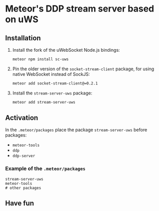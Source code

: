 # Meteor's DDP stream server based on uWS

## Installation

1. Install the fork of the uWebSocket Node.js bindings:

    ```bash
    meteor npm install sc-uws
    ```
    
2. Pin the older version of the `socket-stream-client` package,
for using native WebSocket instead of SockJS:

    ```bash
    meteor add socket-stream-client@=0.2.1
    ```

3. Install the `stream-server-uws` package:

    ```bash
    meteor add stream-server-uws
    ```

## Activation

In the `.meteor/packages` place the package `stream-server-uws` before packages:

* `meteor-tools`
* `ddp`
* `ddp-server`

### Example of the `.meteor/packages`

```
stream-server-uws
meteor-tools
# other packages
```

## Have fun

